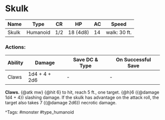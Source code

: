 # Skulk

| Name | Type | CR | HP | AC | Speed |
|------|------|----|----|----|-------|
| Skulk | Humanoid | 1/2 | 18 (4d8) | 14 | walk: 30 ft. |

### Actions:

| Ability | Damage | Save DC & Type | On Successful Save |
|---------|--------|----------------|--------------------|
| Claws | 1d4 + 4 + 2d6 | - | - |


**Claws.** {@atk mw} {@hit 6} to hit, reach 5 ft., one target. {@h}6 ({@damage 1d4 + 4}) slashing damage. If the skulk has advantage on the attack roll, the target also takes 7 ({@damage 2d6}) necrotic damage.

^Tags: #monster #type_humanoid